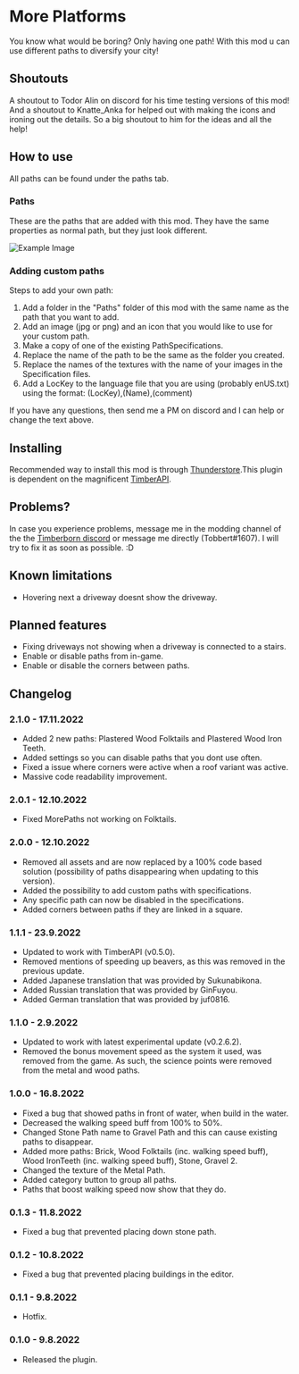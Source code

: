 # More Platforms

You know what would be boring? Only having one path! With this mod u can use different paths to diversify your city!

## Shoutouts

A shoutout to Todor Alin on discord for his time testing versions of this mod!
And a shoutout to Knatte_Anka for helped out with making the icons and ironing out the details. So a big shoutout to him for the ideas and all the help!

## How to use

All paths can be found under the paths tab.

### Paths

These are the paths that are added with this mod. They have the same properties as normal path, but they just look different.

![Example Image](https://media.githubusercontent.com/media/TobbyTheBobby/TimberbornModsUnity/master/Assets/MorePaths/StaticFiles/Images/ExampleImage1.png)

### Adding custom paths

Steps to add your own path:
1. Add a folder in the "Paths" folder of this mod with the same name as the path that you want to add.
2. Add an image (jpg or png) and an icon that you would like to use for your custom path.
3. Make a copy of one of the existing PathSpecifications.
4. Replace the name of the path to be the same as the folder you created.
5. Replace the names of the textures with the name of your images in the Specification files.
6. Add a LocKey to the language file that you are using (probably enUS.txt) using the format: (LocKey),(Name),(comment)

If you have any questions, then send me a PM on discord and I can help or change the text above. 

## Installing

Recommended way to install this mod is through [Thunderstore](https://timberborn.thunderstore.io/).This plugin is dependent on the magnificent [TimberAPI](https://github.com/Timberborn-Modding-Central/TimberAPI).

## Problems?

In case you experience problems, message me in the modding channel of the the [Timberborn discord](https://discord.gg/mfbBF4cWpX) or message me directly (Tobbert#1607). I will try to fix it as soon as possible. :D

## Known limitations

- Hovering next a driveway doesnt show the driveway.

## Planned features

- Fixing driveways not showing when a driveway is connected to a stairs.
- Enable or disable paths from in-game.
- Enable or disable the corners between paths. 

## Changelog

### 2.1.0 - 17.11.2022

- Added 2 new paths: Plastered Wood Folktails and Plastered Wood Iron Teeth. 
- Added settings so you can disable paths that you dont use often. 
- Fixed a issue where corners were active when a roof variant was active. 
- Massive code readability improvement.

### 2.0.1 - 12.10.2022

- Fixed MorePaths not working on Folktails.

### 2.0.0 - 12.10.2022

- Removed all assets and are now replaced by a 100% code based solution (possibility of paths disappearing when updating to this version).
- Added the possibility to add custom paths with specifications.
- Any specific path can now be disabled in the specifications. 
- Added corners between paths if they are linked in a square. 

### 1.1.1 - 23.9.2022

- Updated to work with TimberAPI (v0.5.0).
- Removed mentions of speeding up beavers, as this was removed in the previous update.
- Added Japanese translation that was provided by Sukunabikona.
- Added Russian translation that was provided by GinFuyou.
- Added German translation that was provided by juf0816.

### 1.1.0 - 2.9.2022

- Updated to work with latest experimental update (v0.2.6.2).
- Removed the bonus movement speed as the system it used, was removed from the game. As such, the science points were removed from the metal and wood paths.

### 1.0.0 - 16.8.2022

- Fixed a bug that showed paths in front of water, when build in the water.
- Decreased the walking speed buff from 100% to 50%.
- Changed Stone Path name to Gravel Path and this can cause existing paths to disappear. 
- Added more paths: Brick, Wood Folktails (inc. walking speed buff), Wood IronTeeth (inc. walking speed buff), Stone, Gravel 2.
- Changed the texture of the Metal Path. 
- Added category button to group all paths.
- Paths that boost walking speed now show that they do. 

### 0.1.3 - 11.8.2022

- Fixed a bug that prevented placing down stone path.

### 0.1.2 - 10.8.2022

- Fixed a bug that prevented placing buildings in the editor. 

### 0.1.1 - 9.8.2022

- Hotfix.

### 0.1.0 - 9.8.2022

- Released the plugin.